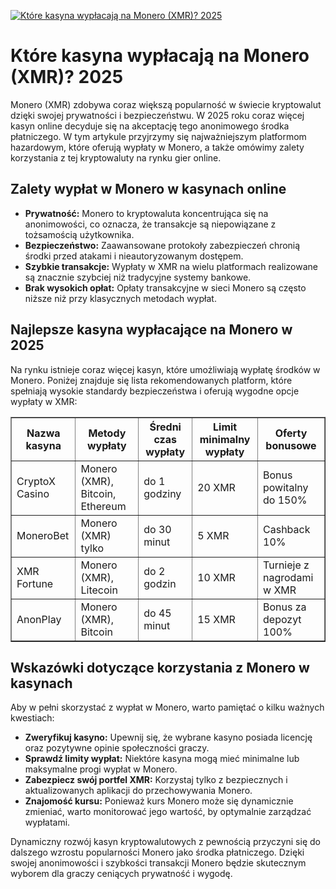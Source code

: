 [![Które kasyna wypłacają na Monero (XMR)? 2025](https://123-caf.pages.dev/gitsignup.png)](https://vrmoo.ru/Bt82HjjY)

<h1>Które kasyna wypłacają na Monero (XMR)? 2025</h1> <p>Monero (XMR) zdobywa coraz większą popularność w świecie kryptowalut dzięki swojej prywatności i bezpieczeństwu. W 2025 roku coraz więcej kasyn online decyduje się na akceptację tego anonimowego środka płatniczego. W tym artykule przyjrzymy się najważniejszym platformom hazardowym, które oferują wypłaty w Monero, a także omówimy zalety korzystania z tej kryptowaluty na rynku gier online.</p>  <h2>Zalety wypłat w Monero w kasynach online</h2> <ul>   <li><strong>Prywatność:</strong> Monero to kryptowaluta koncentrująca się na anonimowości, co oznacza, że transakcje są niepowiązane z tożsamością użytkownika.</li>   <li><strong>Bezpieczeństwo:</strong> Zaawansowane protokoły zabezpieczeń chronią środki przed atakami i nieautoryzowanym dostępem.</li>   <li><strong>Szybkie transakcje:</strong> Wypłaty w XMR na wielu platformach realizowane są znacznie szybciej niż tradycyjne systemy bankowe.</li>   <li><strong>Brak wysokich opłat:</strong> Opłaty transakcyjne w sieci Monero są często niższe niż przy klasycznych metodach wypłat.</li> </ul>  <h2>Najlepsze kasyna wypłacające na Monero w 2025</h2> <p>Na rynku istnieje coraz więcej kasyn, które umożliwiają wypłatę środków w Monero. Poniżej znajduje się lista rekomendowanych platform, które spełniają wysokie standardy bezpieczeństwa i oferują wygodne opcje wypłaty w XMR:</p>  <table border="1" cellpadding="8" cellspacing="0" style="border-collapse: collapse; width: 100%; max-width: 700px;">   <thead>     <tr>       <th>Nazwa kasyna</th>       <th>Metody wypłaty</th>       <th>Średni czas wypłaty</th>       <th>Limit minimalny wypłaty</th>       <th>Oferty bonusowe</th>     </tr>   </thead>   <tbody>     <tr>       <td>CryptoX Casino</td>       <td>Monero (XMR), Bitcoin, Ethereum</td>       <td>do 1 godziny</td>       <td>20 XMR</td>       <td>Bonus powitalny do 150%</td>     </tr>     <tr>       <td>MoneroBet</td>       <td>Monero (XMR) tylko</td>       <td>do 30 minut</td>       <td>5 XMR</td>       <td>Cashback 10%</td>     </tr>     <tr>       <td>XMR Fortune</td>       <td>Monero (XMR), Litecoin</td>       <td>do 2 godzin</td>       <td>10 XMR</td>       <td>Turnieje z nagrodami w XMR</td>     </tr>     <tr>       <td>AnonPlay</td>       <td>Monero (XMR), Bitcoin</td>       <td>do 45 minut</td>       <td>15 XMR</td>       <td>Bonus za depozyt 100%</td>     </tr>   </tbody> </table>  <h2>Wskazówki dotyczące korzystania z Monero w kasynach</h2> <p>Aby w pełni skorzystać z wypłat w Monero, warto pamiętać o kilku ważnych kwestiach:</p> <ul>   <li><strong>Zweryfikuj kasyno:</strong> Upewnij się, że wybrane kasyno posiada licencję oraz pozytywne opinie społeczności graczy.</li>   <li><strong>Sprawdź limity wypłat:</strong> Niektóre kasyna mogą mieć minimalne lub maksymalne progi wypłat w Monero.</li>   <li><strong>Zabezpiecz swój portfel XMR:</strong> Korzystaj tylko z bezpiecznych i aktualizowanych aplikacji do przechowywania Monero.</li>   <li><strong>Znajomość kursu:</strong> Ponieważ kurs Monero może się dynamicznie zmieniać, warto monitorować jego wartość, by optymalnie zarządzać wypłatami.</li> </ul>  <p>Dynamiczny rozwój kasyn kryptowalutowych z pewnością przyczyni się do dalszego wzrostu popularności Monero jako środka płatniczego. Dzięki swojej anonimowości i szybkości transakcji Monero będzie skutecznym wyborem dla graczy ceniących prywatność i wygodę.</p>